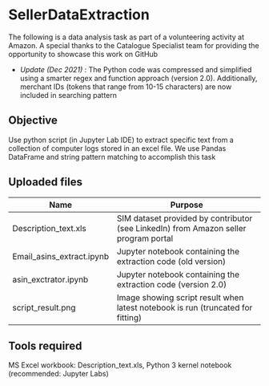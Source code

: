 # SellerDataExtraction
The following is a data analysis task as part of a volunteering activity at Amazon. A special thanks to the Catalogue Specialist team for providing the opportunity to showcase this work on GitHub
- *_Update (Dec 2021)_* : The Python code was compressed and simplified using a smarter regex and function approach (version 2.0). Additionally, merchant IDs (tokens that range from 10-15 characters) are now included in searching pattern
## Objective
Use python script (in Jupyter Lab IDE) to extract specific text from a collection of computer logs stored in an excel file. We use Pandas DataFrame and string pattern matching to accomplish this task

## Uploaded files

Name | Purpose
------------ | -------------
Description_text.xls | SIM dataset provided by contributor (see LinkedIn) from Amazon seller program portal
Email_asins_extract.ipynb| Jupyter notebook containing the extraction code (old version)
asin_exctrator.ipynb | Jupyter notebook containing the extraction code (version 2.0)
script_result.png | Image showing script result when latest notebook is run (truncated for fitting)

## Tools required
MS Excel workbook: Description_text.xls, Python 3 kernel notebook (recommended: Jupyter Labs)
